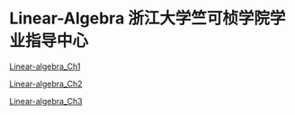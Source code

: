 
# Linear-Algebra 浙江大学竺可桢学院学业指导中心


[Linear-algebra_Ch1](.\public\video\Linear-algebra_Ch1.mp4)

[Linear-algebra_Ch2](.\public\video\Linear-algebra_Ch2.mp4)

[Linear-algebra_Ch3](.\public\video\Linear-algebra_Ch3.mp4)